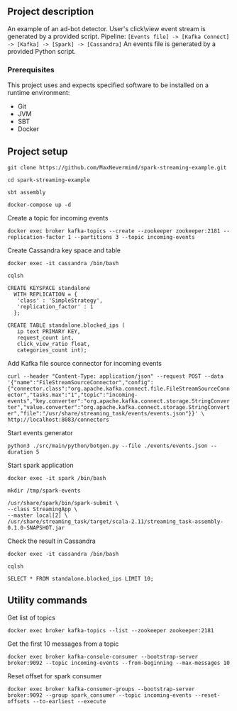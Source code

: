 ## Project description

An example of an ad-bot detector. User's click\view event stream is generated by a provided script.
Pipeline: `[Events file] -> [Kafka Connect] -> [Kafka] -> [Spark] -> [Cassandra]`
An events file is generated by a provided Python script.

### Prerequisites
This project uses and expects specified software to be installed on a runtime environment:
- Git
- JVM
- SBT
- Docker

## Project setup

```
git clone https://github.com/MaxNevermind/spark-streaming-example.git

cd spark-streaming-example

sbt assembly

docker-compose up -d
```

Create a topic for incoming events

`docker exec broker kafka-topics --create --zookeeper zookeeper:2181 --replication-factor 1 --partitions 3 --topic incoming-events`

Create Cassandra key space and table

```
docker exec -it cassandra /bin/bash

cqlsh

CREATE KEYSPACE standalone
  WITH REPLICATION = { 
   'class' : 'SimpleStrategy', 
   'replication_factor' : 1 
  };

CREATE TABLE standalone.blocked_ips (
   ip text PRIMARY KEY, 
   request_count int, 
   click_view_ratio float, 
   categories_count int);
```

Add Kafka file source connector for incoming events

`curl --header "Content-Type: application/json" --request POST --data '{"name":"FileStreamSourceConnector","config":{"connector.class":"org.apache.kafka.connect.file.FileStreamSourceConnector","tasks.max":"1","topic":"incoming-events","key.converter":"org.apache.kafka.connect.storage.StringConverter","value.converter":"org.apache.kafka.connect.storage.StringConverter","file":"/usr/share/streaming_task/events/events.json"}}' \
http://localhost:8083/connectors`

Start events generator

`python3 ./src/main/python/botgen.py --file ./events/events.json --duration 5`

Start spark application

```
docker exec -it spark /bin/bash

mkdir /tmp/spark-events

/usr/share/spark/bin/spark-submit \
--class StreamingApp \
--master local[2] \
/usr/share/streaming_task/target/scala-2.11/streaming_task-assembly-0.1.0-SNAPSHOT.jar
```

Check the result in Cassandra

```
docker exec -it cassandra /bin/bash

cqlsh

SELECT * FROM standalone.blocked_ips LIMIT 10;
```


## Utility commands

Get list of topics

`docker exec broker kafka-topics --list --zookeeper zookeeper:2181`

Get the first 10 messages from a topic

`docker exec broker kafka-console-consumer --bootstrap-server broker:9092 --topic incoming-events --from-beginning --max-messages 10`

Reset offset for spark consumer

`docker exec broker kafka-consumer-groups --bootstrap-server broker:9092 --group spark_consumer --topic incoming-events --reset-offsets --to-earliest --execute`

